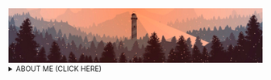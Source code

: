 <picture>
 <source media="(prefers-color-scheme: dark)" srcset="lighthouse.png">
 <source media="(prefers-color-scheme: light)" srcset="lighthouse.png">
 <img alt="lighthouse image" src="/lighthouse.png">
</picture>

<details>
 <summary>ABOUT ME (CLICK HERE)</summary>

<div id="wrap" align="center">

<div id="innerWrap" align="left">    


# Topics
+ [Brief info](https://github.com/Ivsmcrew#brief-info) 
+ [Technology stack](https://github.com/Ivsmcrew#technology-stack)
+ [About me](https://github.com/Ivsmcrew#about-me)
+ [Contacts](https://github.com/Ivsmcrew#contacts)
  
---

### Brief info
* name: **Valeryy**
* birth: **20.06.98**
* direction: **WEB-development(frontend)**
* experience: **1 year**
* english: **A2+**
* international passport: **yes**
* willing to relocate: **yes**

---

### Technology stack
* HTML5, CSS3, SASS
* JavaScript ES6, NodeJS
* GIT, GitHub
* VS Code, IntelliJ IDEA
* Eslint, Webpack
* Adobe Photoshop, Figma
* BEM 

---

### About me

Hello everyone, my name is Valery and I am a qualified design engineer in the field of mechanical engineering. Graduated from BSTU "VOENMEH" in the city of St. Petersburg in the field of rocket science. However, since 2022, I have been working hard in the direction of software development. I started to show interest in programming from the 3rd year, modulating simple processes in the Matlab environment. After graduating from the university, I had and still have many programmer friends, so the opportunity to plunge into the IT world often turned up. 

Currently focused on front-end web development. On my own, thanks to YouTube and web tutorials, I studied technologies such as git, ide, css, sass, JS (core concepts and web components), and some auxiliary instruments like webpack and eslint. In February 2023, I learned about RS school from a friend. That one helped me structure knowledge and implement several projects (in my repositories). I hope to get a job as a web  frontend developer, then level up to a full stack. In some future I plan to get a higher education in the field of artificial intelligence. However, this is already quite distant plans ...

---

### Contacts

<a href="mailto:ivsmcrew@gmail.com" title="ivsmcrew@gmail.com"><img src="/icon2.png" width="70" height="70"></img></a> 
<a href="https://t.me/IVS_M" title="https://t.me/IVS_M"><img src="/icon1.png" width="70" height="70"></img></a> 
<a href="https://vk.com/son_of_korzh" title="https://vk.com/son_of_korzh"><img src="/icon3.png" width="70" height="70"></img></a> 

---

<picture>
 <source media="(prefers-color-scheme: dark)" srcset="https://static-cdn.jtvnw.net/jtv_user_pictures/f316931b-ee90-48fe-8bf5-17845086f0e3-profile_banner-480.png">
 <source media="(prefers-color-scheme: light)" srcset="https://static-cdn.jtvnw.net/jtv_user_pictures/f316931b-ee90-48fe-8bf5-17845086f0e3-profile_banner-480.png">
 <img alt="YOUR-ALT-TEXT" src="https://static-cdn.jtvnw.net/jtv_user_pictures/f316931b-ee90-48fe-8bf5-17845086f0e3-profile_banner-480.png">
</picture>

> *Колизей — странное место. Одни там бьются насмерть, пока другие за этим наблюдают. В чём смысл этих тёмных обычаев?*
</details>
</div>
</div>
